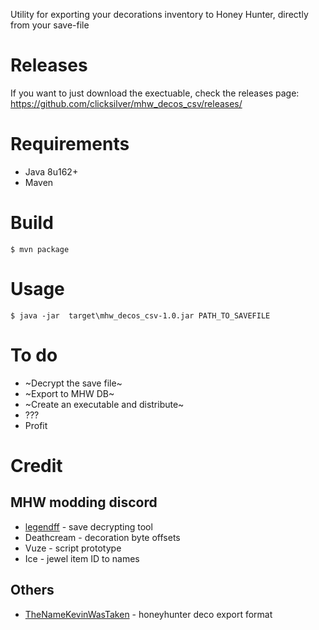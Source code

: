 Utility for exporting your decorations inventory to Honey Hunter, directly from your save-file

# Releases

If you want to just download the exectuable, check the releases page: https://github.com/clicksilver/mhw_decos_csv/releases/

# Requirements
* Java 8u162+
* Maven 

# Build
```
$ mvn package
```

# Usage 
```
$ java -jar  target\mhw_decos_csv-1.0.jar PATH_TO_SAVEFILE
```

# To do

* ~Decrypt the save file~
* ~Export to MHW DB~
* ~Create an executable and distribute~
* ???
* Profit

# Credit

## MHW modding discord

* [legendff](https://github.com/LEGENDFF/mhw-Savecrypt) - save decrypting tool
* Deathcream - decoration byte offsets
* Vuze - script prototype
* Ice - jewel item ID to names

## Others

* [TheNameKevinWasTaken](https://github.com/TheNameKevinWasTaken/mhw-deco-exporter) - honeyhunter deco export format
